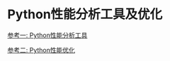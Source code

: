 # Python性能分析工具及优化

[参考一: Python性能分析工具](https://blog.csdn.net/Ahri_J/article/details/77860246)

[参考二: Python性能优化](https://blog.csdn.net/u010159842/article/details/54573102)